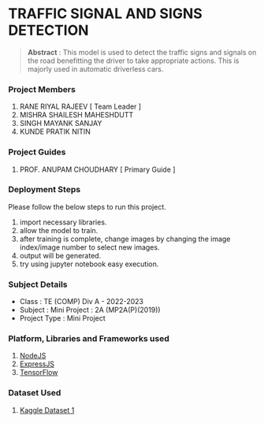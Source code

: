 # TRAFFIC SIGNAL AND SIGNS DETECTION

> **Abstract** : This model is used to detect the traffic signs and signals on the road benefitting the driver to take appropriate actions. This is majorly used in automatic driverless cars.

### Project Members
1. RANE RIYAL RAJEEV  [ Team Leader ] 
2. MISHRA SHAILESH MAHESHDUTT 
3. SINGH MAYANK SANJAY 
4. KUNDE PRATIK NITIN 

### Project Guides
1. PROF. ANUPAM CHOUDHARY  [ Primary Guide ] 

### Deployment Steps
Please follow the below steps to run this project.
1. import necessary libraries.
2. allow the model to train.
3. after training is complete, change images by changing the image index/image number to select new images.
3. output will be generated.
4. try using jupyter notebook easy execution.

### Subject Details
- Class : TE (COMP) Div A - 2022-2023
- Subject : Mini Project : 2A (MP2A(P)(2019))
- Project Type : Mini Project

### Platform, Libraries and Frameworks used
1. [NodeJS](https://nodejs.org)
2. [ExpressJS](https://expressjs.org)
3. [TensorFlow](https://tensorflowjs.com)

### Dataset Used
1. [Kaggle Dataset 1](https://www.kaggle.com/datasets/meowmeowmeowmeowmeow/gtsrb-german-traffic-sign)

